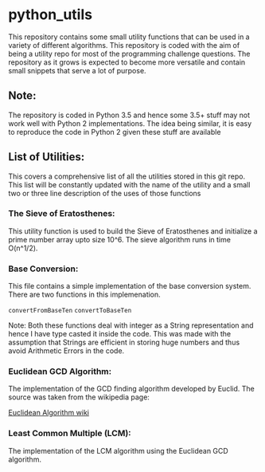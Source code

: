 # python_utils
This repository contains some small utility functions that can be used in a variety of different algorithms. This repository is coded with the aim of being a utility repo for most of the programming challenge questions. The repository as it grows is expected to become more versatile and contain small snippets that serve a lot of purpose.

## Note:

The repository is coded in Python 3.5 and hence some 3.5+ stuff may not work well with Python 2 implementations. The idea being similar, it is easy to reproduce the code in Python 2 given these stuff are available

## List of Utilities:

This covers a comprehensive list of all the utilities stored in this git repo. This list will be constantly updated with the name of the utility and a small two or three line description of the uses of those functions

### The Sieve of Eratosthenes:

This utility function is used to build the Sieve of Eratosthenes and initialize a prime number array upto size 10^6. The sieve algorithm runs in time O(n^1/2).

### Base Conversion:

This file contains a simple implementation of the base conversion system. There are two functions in this implemenation.

`convertFromBaseTen`
`convertToBaseTen`

Note: Both these functions deal with integer as a String representation and hence I have type casted it inside the code. This was made with the assumption that Strings are efficient in storing huge numbers and thus avoid Arithmetic Errors in the code.

### Euclidean GCD Algorithm:

The implementation of the GCD finding algorithm developed by Euclid. The source was taken from the wikipedia page:

[Euclidean Algorithm wiki](https://en.wikipedia.org/wiki/Euclidean_algorithm)

### Least Common Multiple (LCM):

The implementation of the LCM algorithm using the Euclidean GCD algorithm. 
